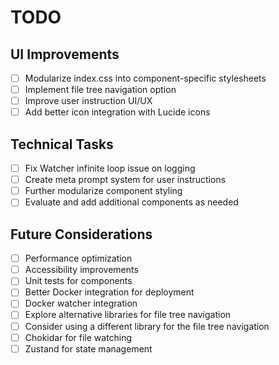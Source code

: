 # TODO

## UI Improvements

- [ ] Modularize index.css into component-specific stylesheets
- [ ] Implement file tree navigation option
- [ ] Improve user instruction UI/UX
- [ ] Add better icon integration with Lucide icons

## Technical Tasks

- [ ] Fix Watcher infinite loop issue on logging
- [ ] Create meta prompt system for user instructions
- [ ] Further modularize component styling
- [ ] Evaluate and add additional components as needed

## Future Considerations

- [ ] Performance optimization
- [ ] Accessibility improvements
- [ ] Unit tests for components
- [ ] Better Docker integration for deployment
- [ ] Docker watcher integration
- [ ] Explore alternative libraries for file tree navigation
- [ ] Consider using a different library for the file tree navigation
- [ ] Chokidar for file watching
- [ ] Zustand for state management